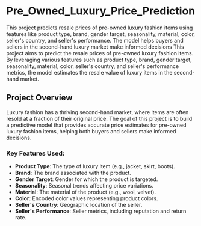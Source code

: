 # Pre_Owned_Luxury_Price_Prediction
This project predicts resale prices of pre-owned luxury fashion items using features like product type, brand, gender target, seasonality, material, color, seller's country, and seller's performance. The model helps buyers and sellers in the second-hand luxury market make informed decisions
This project aims to predict the resale prices of pre-owned luxury fashion items. By leveraging various features such as product type, brand, gender target, seasonality, material, color, seller's country, and seller's performance metrics, the model estimates the resale value of luxury items in the second-hand market.

## Project Overview

Luxury fashion has a thriving second-hand market, where items are often resold at a fraction of their original price. The goal of this project is to build a predictive model that provides accurate price estimates for pre-owned luxury fashion items, helping both buyers and sellers make informed decisions.

### Key Features Used:
- **Product Type**: The type of luxury item (e.g., jacket, skirt, boots).
- **Brand**: The brand associated with the product.
- **Gender Target**: Gender for which the product is targeted.
- **Seasonality**: Seasonal trends affecting price variations.
- **Material**: The material of the product (e.g., wool, velvet).
- **Color**: Encoded color values representing product colors.
- **Seller's Country**: Geographic location of the seller.
- **Seller's Performance**: Seller metrics, including reputation and return rate.


